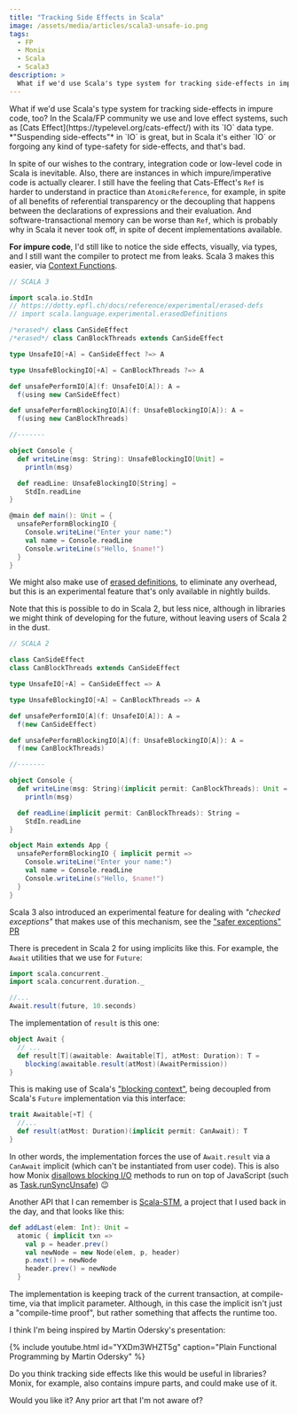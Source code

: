 ```yaml
---
title: "Tracking Side Effects in Scala"
image: /assets/media/articles/scala3-unsafe-io.png
tags:
  - FP
  - Monix
  - Scala
  - Scala3
description: >
  What if we'd use Scala's type system for tracking side-effects in impure code, too? In the Scala/FP community we use and love effect systems, such as Cats Effect, with its IO data type. "Suspending side-effects" in IO is great, but in Scala it's either `IO` or forgoing any kind of type-safety for side-effects, and that's bad.
---
```


<p class="intro" markdown="1">
What if we'd use Scala's type system for tracking side-effects in impure code, too? In the Scala/FP community we use and love effect systems, such as [Cats Effect](https://typelevel.org/cats-effect/) with its `IO` data type. *"Suspending side-effects"* in `IO` is great, but in Scala it's either `IO` or forgoing any kind of type-safety for side-effects, and that's bad.
</p>

In spite of our wishes to the contrary, integration code or low-level code in Scala is inevitable. Also, there are instances in which impure/imperative code is actually clearer. I still have the feeling that Cats-Effect's `Ref` is harder to understand in practice than `AtomicReference`, for example, in spite of all benefits of referential transparency or the decoupling that happens between the declarations of expressions and their evaluation. And software-transactional memory can be worse than `Ref`, which is probably why in Scala it never took off, in spite of decent implementations available.

**For impure code**, I'd still like to notice the side effects, visually, via types, and I still want the compiler to protect me from leaks. Scala 3 makes this easier, via [Context Functions](https://docs.scala-lang.org/scala3/reference/contextual/context-functions.html).

```scala
// SCALA 3

import scala.io.StdIn
// https://dotty.epfl.ch/docs/reference/experimental/erased-defs
// import scala.language.experimental.erasedDefinitions

/*erased*/ class CanSideEffect
/*erased*/ class CanBlockThreads extends CanSideEffect

type UnsafeIO[+A] = CanSideEffect ?=> A

type UnsafeBlockingIO[+A] = CanBlockThreads ?=> A

def unsafePerformIO[A](f: UnsafeIO[A]): A =
  f(using new CanSideEffect)

def unsafePerformBlockingIO[A](f: UnsafeBlockingIO[A]): A =
  f(using new CanBlockThreads)

//-------

object Console {
  def writeLine(msg: String): UnsafeBlockingIO[Unit] =
    println(msg)

  def readLine: UnsafeBlockingIO[String] =
    StdIn.readLine
}

@main def main(): Unit = {
  unsafePerformBlockingIO {
    Console.writeLine("Enter your name:")
    val name = Console.readLine
    Console.writeLine(s"Hello, $name!")
  }
}
```

We might also make use of [erased definitions](https://docs.scala-lang.org/scala3/reference/experimental/erased-defs.html), to eliminate any overhead, but this is an experimental feature that's only available in nightly builds.

Note that this is possible to do in Scala 2, but less nice, although in libraries we might think of developing for the future, without leaving users of Scala 2 in the dust.

```scala
// SCALA 2

class CanSideEffect
class CanBlockThreads extends CanSideEffect

type UnsafeIO[+A] = CanSideEffect => A

type UnsafeBlockingIO[+A] = CanBlockThreads => A

def unsafePerformIO[A](f: UnsafeIO[A]): A =
  f(new CanSideEffect)

def unsafePerformBlockingIO[A](f: UnsafeBlockingIO[A]): A =
  f(new CanBlockThreads)

//-------

object Console {
  def writeLine(msg: String)(implicit permit: CanBlockThreads): Unit =
    println(msg)

  def readLine(implicit permit: CanBlockThreads): String =
    StdIn.readLine
}

object Main extends App {
  unsafePerformBlockingIO { implicit permit =>
    Console.writeLine("Enter your name:")
    val name = Console.readLine
    Console.writeLine(s"Hello, $name!")
  }
}
```

Scala 3 also introduced an experimental feature for dealing with *"checked exceptions"* that makes use of this mechanism, see the ["safer exceptions" PR](https://github.com/lampepfl/dotty/pull/11721)

There is precedent in Scala 2 for using implicits like this. For example, the `Await` utilities that we use for `Future`:

```scala
import scala.concurrent._
import scala.concurrent.duration._

//...
Await.result(future, 10.seconds)
```

The implementation of `result` is this one:

```scala
object Await {
  // ...
  def result[T](awaitable: Awaitable[T], atMost: Duration): T =
    blocking(awaitable.result(atMost)(AwaitPermission))
}
```

This is making use of Scala's ["blocking context"](https://docs.scala-lang.org/overviews/core/futures.html#blocking), being decoupled from Scala's `Future` implementation via this interface:

```scala
trait Awaitable[+T] {
  //...
  def result(atMost: Duration)(implicit permit: CanAwait): T
}
```

In other words, the implementation forces the use of `Await.result` via a `CanAwait` implicit (which can't be instantiated from user code). This is also how Monix [disallows blocking I/O](https://github.com/monix/monix/blob/346352380c4b2b12a66f83cf7ca416dbebde357b/monix-execution/js/src/main/scala/monix/execution/schedulers/CanBlock.scala#L78) methods to run on top of JavaScript (such as [Task.runSyncUnsafe](https://github.com/monix/monix/blob/346352380c4b2b12a66f83cf7ca416dbebde357b/monix-eval/shared/src/main/scala/monix/eval/Task.scala#L1064)) 😉

Another API that I can remember is [Scala-STM](https://web.archive.org/web/20220523184153/https://nbronson.github.io/scala-stm/quick_start.html), a project that I used back in the day, and that looks like this:

```scala
def addLast(elem: Int): Unit =
  atomic { implicit txn =>
    val p = header.prev()
    val newNode = new Node(elem, p, header)
    p.next() = newNode
    header.prev() = newNode
  }
```

The implementation is keeping track of the current transaction, at compile-time, via that implicit parameter. Although, in this case the implicit isn't just a "compile-time proof", but rather something that affects the runtime too.

I think I'm being inspired by Martin Odersky's presentation:

{% include youtube.html id="YXDm3WHZT5g" caption="Plain Functional Programming by Martin Odersky" %}

Do you think tracking side effects like this would be useful in libraries? Monix, for example, also contains impure parts, and could make use of it.

Would you like it? Any prior art that I'm not aware of?
